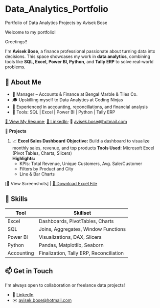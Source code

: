 # Data_Analytics_Portfolio
Portfolio of Data Analytics Projects by Avisek Bose

Welcome to my portfolio! 

Greetings!!

I'm **Avisek Bose**, a finance professional passionate about turning data into decisions. 
This space showcases my work in **data analytics**, combining tools like **SQL, Excel, Power BI, Python**, and **Tally ERP** to solve real-world problems.

## 🧠 About Me

- 📌 Manager – Accounts & Finance at Bengal Marble & Tiles Co.
- 🎓 Upskilling myself to Data Analytics at Coding Ninjas
- 💼 Experienced in accounting, reconciliations, and financial analysis
- 🧰 Tools: SQL | Excel | Power BI | Python | Tally ERP

[📄 View My Resume](https://github.com/avisekbose/Resume.git); [🔗 LinkedIn](https://www.linkedin.com/in/avisekbose); 📧 avisek.bose@hotmail.com

📁 **Projects**

 1. 📈 **Excel Sales Dashboard**
**Objective:** Build a dashboard to visualize monthly sales, revenue, and top products
**Tools Used:** Microsoft Excel (Pivot Tables, Charts, Slicers)  
**Highlights:**
    - KPIs: Total Revenue, Unique Customers, Avg. Sale/Customer
    - Filters by Product and City
    - Line & Bar Charts

[📸 View Screenshots] | [📂 Download Excel File](https://github.com/avisekbose/Excel_Projects.git) 

## 📌 Skills

| Tool        | Skillset                                |
|-------------|-----------------------------------------|
| Excel       | Dashboards, PivotTables, Charts         |
| SQL         | Joins, Aggregates, Window Functions     |
| Power BI    | Visualizations, DAX, Slicers            |
| Python      | Pandas, Matplotlib, Seaborn             |
| Accounting  | Finalization, Tally ERP, Reconciliation |


## 📫 Get in Touch

I'm always open to collaboration or freelance data projects!

- 💼 [LinkedIn](https://www.linkedin.com/in/avisekbose)
- ✉️ avisek.bose@hotmail.com
